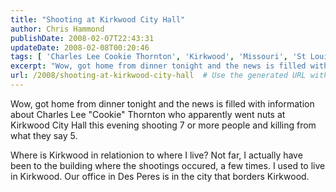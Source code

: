 ```yaml
---
title: "Shooting at Kirkwood City Hall"
author: Chris Hammond
publishDate: 2008-02-07T22:43:31
updateDate: 2008-02-08T00:20:46
tags: [ 'Charles Lee Cookie Thornton', 'Kirkwood', 'Missouri', 'St Louis' ]
excerpt: "Wow, got home from dinner tonight and the news is filled with information about Charles Lee \"Cookie\" Thornton who apparently went nuts at Kirkwood City Hall this evening shooting 7 or more people and killing from what they say 5.  Where is Kirkwood in relationion to where I live? Not far, I actually have been to the building where the shootings occured, a few times. I used to live in Kirkwood. Our office in Des Peres is in the city that borders Kirkwood.  "
url: /2008/shooting-at-kirkwood-city-hall  # Use the generated URL with year
---
```

<p>Wow, got home from dinner tonight and the news is filled with information about Charles Lee "Cookie" Thornton who apparently went nuts at Kirkwood City Hall this evening shooting 7 or more people and killing from what they say 5.</p> <p>Where is Kirkwood in relationion to where I live? Not far, I actually have been to the building where the shootings occured, a few times. I used to live in Kirkwood. Our office in Des Peres is&#160;in the city that borders Kirkwood.</p> <p>&#160;</p>
